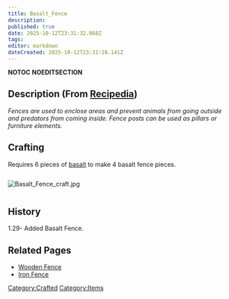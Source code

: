 ```yaml
---
title: Basalt_Fence
description: 
published: true
date: 2025-10-12T23:31:32.068Z
tags: 
editor: markdown
dateCreated: 2025-10-12T23:31:28.141Z
---
```


__NOTOC__ __NOEDITSECTION__

## Description (From [Recipedia](Recipedia "wikilink"))

*Fences are used to enclose areas and prevent animals from going outside
and predators from coming inside. Fence posts can be used as pillars or
furniture elements.*

## Crafting

Requires 6 pieces of [basalt](basalt "wikilink") to make 4 basalt fence
pieces.

<div style="overflow: hidden">

![Basalt_Fence_craft.jpg](Basalt_Fence_craft.jpg
"Basalt_Fence_craft.jpg")

</div>

## History

1.29- Added Basalt Fence.

## Related Pages

  - [Wooden Fence](Wooden_Fence.md "wikilink")
  - [Iron Fence](Iron_Fence.md "wikilink")

[Category:Crafted](Category:Crafted "wikilink")
[Category:Items](Category:Items "wikilink")